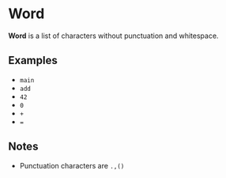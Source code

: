 # Word

**Word** is a list of characters without punctuation and whitespace.

## Examples

* `main`
* `add`
* `42`
* `0`
* `+`
* `=`

## Notes

* Punctuation characters are `.,()`

